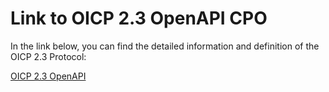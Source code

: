 
#  Link to OICP 2.3 OpenAPI CPO

In the link below, you can find the detailed information and definition of the
OICP 2.3 Protocol:

[OICP 2.3 OpenAPI](https://hubject.github.io/oicp-cpo-2.3-api-doc/)


